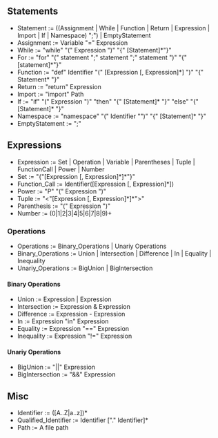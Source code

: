 ## Statements
- Statement := ((Assignment | While | Function | Return | Expression | Import | If | Namespace) ";") | EmptyStatement
- Assignment := Variable "=" Expression
- While := "while" "(" Expression ")" "{" [Statement]*"}"
- For := "for" "(" statement ";" statement ";" statement ")" "{" [statement]*"}"
- Function := "def" Identifier "(" [Expression \[, Expression\]\*] ")" "{" Statement* "}"
- Return := "return" Expression
- Import := "import" Path
- If := "if" "(" Expression ")" "then" "{" [Statement]* "}" "else" "{" [Statement]* "}"
- Namespace := "namespace" "(" Identifier "")" "{" [Statement]* "}"
- EmptyStatement := ";"

## Expressions
- Expression := Set | Operation | Variable | Parentheses | Tuple | FunctionCall | Power | Number
- Set := "{"[Expression \[, Expression\]\*]*"}"
- Function_Call := Identifier([Expression \[, Expression\]\*])
- Power := "P" "(" Expression ")"
- Tuple := "<"[Expression \[, Expression\]\*]*">"
- Parenthesis := "(" Expression ")"
- Number := (0|1|2|3|4|5|6|7|8|9)+

### Operations
- Operations := Binary_Operations | Unariy Operations
- Binary_Operations := Union | Intersection | Difference | In | Equality | Inequality
- Unariy_Operations := BigUnion | BigIntersection

#### Binary Operations

- Union := Expression | Expression
- Intersection := Expression & Expression
- Difference := Expression - Expression
- In := Expression "in" Expression
- Equality := Expression "==" Expression
- Inequality := Expression "!=" Expression

#### Unariy Operations
- BigUnion := "||" Expression
- BigIntersection := "&&" Expression

## Misc
- Identifier := ([A..Z|a..z])*
- Qualified_Identifier := Identifier ["." Identifier]*
- Path := A file path
